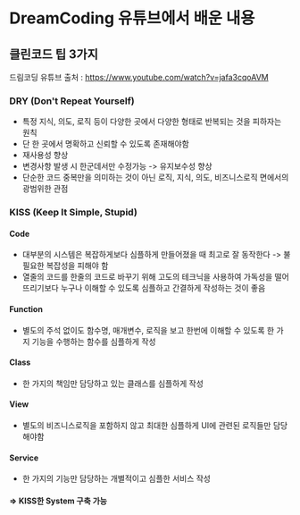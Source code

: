 # DreamCoding 유튜브에서 배운 내용

## 클린코드 팁 3가지

드림코딩 유튜브 출처 : https://www.youtube.com/watch?v=jafa3cqoAVM

### DRY (Don't Repeat Yourself)
* 특정 지식, 의도, 로직 등이 다양한 곳에서 다양한 형태로 반복되는 것을 피하자는 원칙
* 단 한 곳에서 명확하고 신뢰할 수 있도록 존재해야함
* 재사용성 향상
* 변경사항 발생 시 한군데서만 수정가능 -> 유지보수성 향상
* 단순한 코드 중복만을 의미하는 것이 아닌 로직, 지식, 의도, 비즈니스로직 면에서의 광범위한 관점

### KISS (Keep It Simple, Stupid)

#### Code
* 대부분의 시스템은 복잡하게보다 심플하게 만들어졌을 때 최고로 잘 동작한다 -> 불필요한 복잡성을 피해야 함
* 열줄의 코드를 한줄의 코드로 바꾸기 위해 고도의 테크닉을 사용하여 가독성을 떨어뜨리기보다 누구나 이해할 수 있도록 심플하고 간결하게 작성하는 것이 좋음

#### Function
* 별도의 주석 없이도 함수명, 매개변수, 로직을 보고 한번에 이해할 수 있도록 한 가지 기능을 수행하는 함수를 심플하게 작성

#### Class
* 한 가지의 책임만 담당하고 있는 클래스를 심플하게 작성

#### View
* 별도의 비즈니스로직을 포함하지 않고 최대한 심플하게 UI에 관련된 로직들만 담당해야함

#### Service
* 한 가지의 기능만 담당하는 개별적이고 심플한 서비스 작성

#### => KISS한 System 구축 가능
